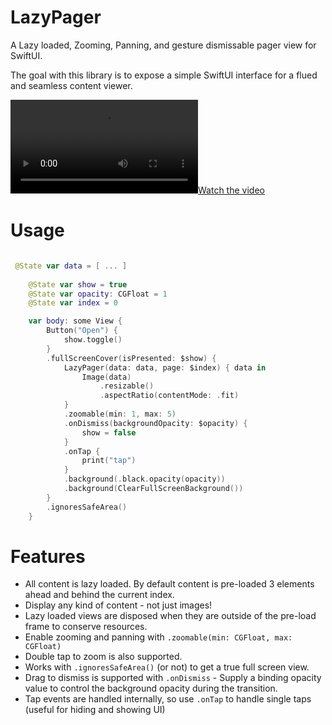 # LazyPager

A Lazy loaded, Zooming, Panning, and gesture dismissable pager view for SwiftUI. 

The goal with this library is to expose a simple SwiftUI interface for a flued and seamless content viewer.

[![Watch the video](/media/example.mov)](/media/example.mov)

# Usage

```swift 

 @State var data = [ ... ]
    
    @State var show = true
    @State var opacity: CGFloat = 1
    @State var index = 0

    var body: some View {
        Button("Open") {
            show.toggle()
        }
        .fullScreenCover(isPresented: $show) {
            LazyPager(data: data, page: $index) { data in
                Image(data)
                    .resizable()
                    .aspectRatio(contentMode: .fit)
            }
            .zoomable(min: 1, max: 5)
            .onDismiss(backgroundOpacity: $opacity) {
                show = false
            }
            .onTap {
                print("tap")
            }
            .background(.black.opacity(opacity))
            .background(ClearFullScreenBackground())
        }
        .ignoresSafeArea()
    }
```

# Features

- All content is lazy loaded. By default content is pre-loaded 3 elements ahead and behind the current index. 
- Display any kind of content - not just images! 
- Lazy loaded views are disposed when they are outside of the pre-load frame to conserve resources. 
- Enable zooming and panning with `.zoomable(min: CGFloat, max: CGFloat)`
- Double tap to zoom is also supported.
- Works with `.ignoresSafeArea()` (or not) to get a true full screen view.
- Drag to dismiss is supported with `.onDismiss` - Supply a binding opacity value to control the background opacity during the transition. 
- Tap events are handled internally, so use `.onTap` to handle single taps (useful for hiding and showing UI)